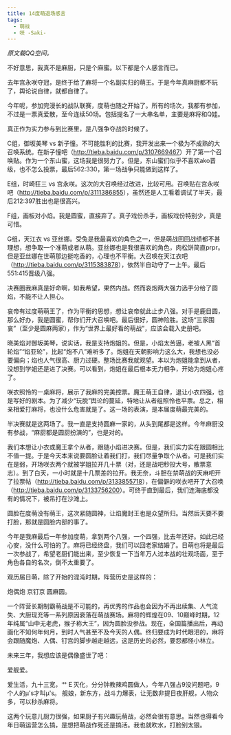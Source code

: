 ```yaml
---
title: 14度萌退场感言
tags: 
  - 萌战
  - 咲 -Saki-
---
```


*原文载QQ空间。*

不好意思，我真不是麻厨，只是个麻蜜。以下都是个人感言而已。

去年宫永咲夺冠，是终于给了麻将一个名副实归的萌王。于是今年真麻厨都不玩了，舆论说自律，就都自律了。

今年呢，参加完漫长的战队联赛，度萌也随之开始了。所有的场次，我都有参加，不过是一票真爱散，至今连续50场。包括提名了一大串名单，主要是麻将和Q娃。

真正作为实力参与到比赛里，是八强争夺战的时候了。

C组，御坂美琴 vs 新子憧。不可能胜利的比赛，我开发出来一个极为不成熟的大召唤系统。在新子憧吧（<http://tieba.baidu.com/p/3107669467>）开了第一个召唤贴。作为一个东山蜜，这场我是很努力了。但是，东山蜜们似乎不喜欢ako晋级，也不怎么投票，最后562:330，第一场战争只能做到这样了。

E组，时崎狂三 vs 宫永咲。这次的大召唤经过改进，比较可用。召唤贴在宫永咲吧（<http://tieba.baidu.com/p/3111386855>），虽然还是人工看着调试了半天，最后212:397胜出也是很高兴。

F组，画板对小焰。我是圆蜜，直接弃了。真子戏份杀手，画板戏份特别少，真是可惜。

G组，天江衣 vs 亚丝娜。受兔是我最喜欢的角色之一，但是萌战回回战绩都不甚理想，想争取一个准萌或者从萌。亚丝娜也是我很喜欢的角色，肉松饼简直prpr。但是亚丝娜在世萌那边挺吃香的，心理也不平衡。大召唤在天江衣吧（<http://tieba.baidu.com/p/3115383878>），依然半自动守了一上午。最后551:415晋级八强。

决赛圈我麻真是好命啊，如我希望，果然内战。然而哀炮两大强力选手分给了圆焰，不能不让人担心。

哀帝有过度萌萌王了，作为平衡的思想，想让哀帝就此止步八强。对手是鹿目圆，那么好办，我是圆蜜，帮你们开大召唤吧。最后很好，圆神险胜。这场“三家围哀”（至少是圆麻两家），作为“世界上最好看的萌战”，应该会载入史册吧。

晓美焰对御坂美琴，说实话，我是支持炮姐的。但是，小焰太苦逼，老被人黑“首轮焰”“焰亚轮”，比起“炮不八”难听多了。炮姐在天朝影响力这么大，我想也没必要偏向；焰也人气很高、厨力过硬。整场比赛我就观望。本以为炮姐能拿到从者，没想到学姐还是进了决赛。可以看到，炮姐在最后根本无力相争，开始为炮姐心疼了。

咲衣照怜的一桌麻将，展示了我麻的完美控票。魔王萌王自律，退让小衣四强，也是写好的剧本。为了减少“玩脱”舆论的蔓延，特地让从者组照怜也平票。总之，相亲相爱打麻将，也没什么危害就是了。这一场的表演，是本届度萌最完美的。

半决赛就是这两场了。我一直是支持圆麻一家的，从头到尾都是这样。今年麻厨没有参战，“麻厨都是圆厨扮演的”，也是对的。

我们本想让小衣或魔王拿个从者，跟随小焰进决赛。但是，我们实力实在跟圆相比不值一提。于是今天本来说要圆脸让着我们打，我们尽量争取个从者。可是我们实在是弱，开场咲衣两个就被学姐拉开几十票（对，还是战吧秒投大号，散票意志）。到了白天，一小时就是十几票差的拉开。我无奈，斗胆在禁萌战的天麻吧开了拉票帖（<http://tieba.baidu.com/p/3133855718>），在偏僻的咲衣吧开了大召唤（<http://tieba.baidu.com/p/3133756200>）。可终于直到最后，我们连海底都没有的情况下，被吊打在沙滩上。

圆脸在度萌没有萌王，这次紧随圆神，让焰魔封王也是众望所归。当然后天要不要打脸，那就是圆脸内部的事了。

今年是我麻最后一年参加度萌，拿到两个八强，一个四强，比去年还好。如此已经心安，没什么可怕的了。麻将已经终盘，我们可以回老家结婚了。日萌也将是最后一次参战了，希望老厨们能出来，至少恢复一下当年万人过本战的壮观场面，至于角色各自的名次，倒不太重要了。


观历届日萌，除了开始的混沌时期，阵营历史是这样的：

炮偶炮 京钉京 圆麻圆。

一个阵营长期制霸萌战是不可能的，再优秀的作品也会因为不再出续集、人气流失、大厨现充等一系列原因衰落在萌战赛场。麻将的辉煌在09、10巅峰时期，12年纯属“山中无老虎，猴子称大王”，因为圆脸没参战。现在，全国篇播出后，再动画化不知何年何月，到时人气甚至不及今天的人偶。终归要成为时代眼泪的，麻将会跟随魔炮、人偶、钉宫的脚步越走越远，这是历史的必然，要怨都怪小林立。

未来三年，我想应该是偶像盛世了吧：

爱舰爱。

爱生活，九十三宽，艹Ｅ灭化，分分钟教辣鸡圆做人，今年八强占9没问题吧，9个人的μ's才叫μ's。
舰娘，新东方，战斗力爆表，让无数非提日夜肝舰，人物众多，可以秒杀麻将。

这两个玩意儿厨力很强，如果厨子有兴趣玩萌战，必然会很有意思。当然也得看今年日萌运营怎么搞，是想把萌战作死还是搞活。我也就吹水，打脸别太狠。
